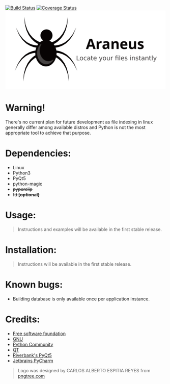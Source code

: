[![Build Status](https://travis-ci.org/akkk33/araneus.svg?branch=master)](https://travis-ci.org/akkk33/araneus)
[![Coverage Status](https://coveralls.io/repos/github/akkk33/araneus/badge.svg?branch=master)](https://coveralls.io/github/akkk33/araneus?branch=master)
![Logo](Araneus/UI/icons/banner.png)
# Warning!
There's no current plan for future development as file indexing in linux generally differ among available distros and Python is not the most appropriate tool to achieve that purpose. 
# Dependencies:
- Linux
- Python3
- PyQt5
- python-magic
- ~~pyperclip~~
- ~~fd **[optional]**~~
# Usage:
> Instructions and examples will be available in the first stable release.
# Installation:
> Instructions will be available in the first stable release.
# Known bugs:
- Building database is only available once per application instance. 
# Credits:
- [Free software foundation](https://www.fsf.org/)
- [GNU](https://www.gnu.org)
- [Python Community](https://www.python.org/community/)
- [QT](https://www.qt.io/)
- [Riverbank's PyQt5](https://riverbankcomputing.com/software/pyqt/intro)
- [Jetbrains PyCharm](https://www.jetbrains.com/pycharm/)
>Logo was designed by CARLOS ALBERTO ESPITIA REYES from [pngtree.com](https://pngtree.com/freepng/vector-cartoon-black-spider_2441240.html)